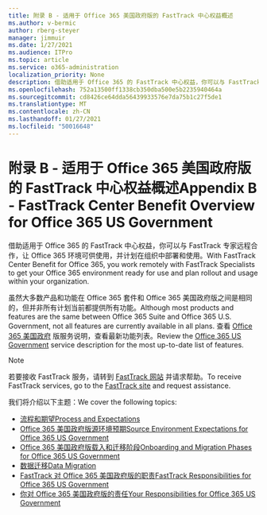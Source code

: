 ```yaml
---
title: 附录 B - 适用于 Office 365 美国政府版的 FastTrack 中心权益概述
ms.author: v-bermic
author: rberg-steyer
manager: jimmuir
ms.date: 1/27/2021
ms.audience: ITPro
ms.topic: article
ms.service: o365-administration
localization_priority: None
description: 借助适用于 Office 365 的 FastTrack 中心权益，你可以与 FastTrack 专家远程合作，让 Office 365 环境可供使用，并计划在组织中部署和使用。
ms.openlocfilehash: 752a13500ff1338cb350dba500e5b2235940464a
ms.sourcegitcommit: cd8426ce64dda56439933576e7da75b1c27f5de1
ms.translationtype: MT
ms.contentlocale: zh-CN
ms.lasthandoff: 01/27/2021
ms.locfileid: "50016648"
---
```

# <a name="appendix-b---fasttrack-center-benefit-overview-for-office-365-us-government"></a><span data-ttu-id="83be5-103">附录 B - 适用于 Office 365 美国政府版的 FastTrack 中心权益概述</span><span class="sxs-lookup"><span data-stu-id="83be5-103">Appendix B - FastTrack Center Benefit Overview for Office 365 US Government</span></span>

<span data-ttu-id="83be5-104">借助适用于 Office 365 的 FastTrack 中心权益，你可以与 FastTrack 专家远程合作，让 Office 365 环境可供使用，并计划在组织中部署和使用。</span><span class="sxs-lookup"><span data-stu-id="83be5-104">With FastTrack Center Benefit for Office 365, you work remotely with FastTrack Specialists to get your Office 365 environment ready for use and plan rollout and usage within your organization.</span></span> 
  
<span data-ttu-id="83be5-105">虽然大多数产品和功能在 Office 365 套件和 Office 365 美国政府版之间是相同的，但并非所有计划当前都提供所有功能。</span><span class="sxs-lookup"><span data-stu-id="83be5-105">Although most products and features are the same between Office 365 Suite and Office 365 U.S. Government, not all features are currently available in all plans.</span></span> <span data-ttu-id="83be5-106">查看 [Office 365 美国政府](https://aka.ms/aboutgovcloud) 版服务说明，查看最新功能列表。</span><span class="sxs-lookup"><span data-stu-id="83be5-106">Review the [Office 365 US Government](https://aka.ms/aboutgovcloud) service description for the most up-to-date list of features.</span></span>

> [!NOTE]
> <span data-ttu-id="83be5-107">若要接收 FastTrack 服务，请转到 [FastTrack 网站](https://go.microsoft.com/fwlink/?linkid=780698) 并请求帮助。</span><span class="sxs-lookup"><span data-stu-id="83be5-107">To receive FastTrack services, go to the [FastTrack site](https://go.microsoft.com/fwlink/?linkid=780698) and request assistance.</span></span>  

<span data-ttu-id="83be5-108">我们将介绍以下主题：</span><span class="sxs-lookup"><span data-stu-id="83be5-108">We cover the following topics:</span></span>
- [<span data-ttu-id="83be5-109">流程和期望</span><span class="sxs-lookup"><span data-stu-id="83be5-109">Process and Expectations</span></span>](process-and-expectations.md) 
- [<span data-ttu-id="83be5-110">Office 365 美国政府版源环境预期</span><span class="sxs-lookup"><span data-stu-id="83be5-110">Source Environment Expectations for Office 365 US Government</span></span>](US-Gov-appendix-source-environment-expectations.md)   
- [<span data-ttu-id="83be5-111">Office 365 美国政府版载入和迁移阶段</span><span class="sxs-lookup"><span data-stu-id="83be5-111">Onboarding and Migration Phases for Office 365 US Government</span></span>](US-Gov-appendix-onboarding-and-migration.md)
- [<span data-ttu-id="83be5-112">数据迁移</span><span class="sxs-lookup"><span data-stu-id="83be5-112">Data Migration</span></span>](data-migration.md)    
- [<span data-ttu-id="83be5-113">FastTrack 对 Office 365 美国政府版的职责</span><span class="sxs-lookup"><span data-stu-id="83be5-113">FastTrack Responsibilities for Office 365 US Government</span></span>](US-Gov-appendix-fasttrack-responsibilities.md)   
- [<span data-ttu-id="83be5-114">你对 Office 365 美国政府版的责任</span><span class="sxs-lookup"><span data-stu-id="83be5-114">Your Responsibilities for Office 365 US Government</span></span>](US-Gov-appendix-your-responsibilities.md)    


